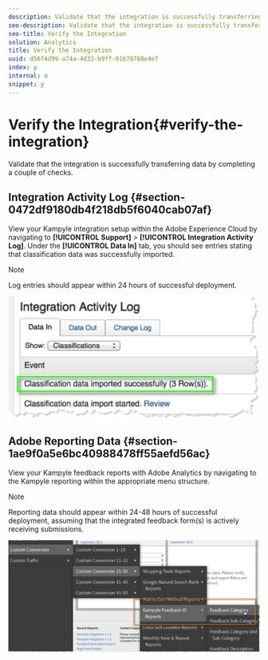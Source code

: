 ```yaml
---
description: Validate that the integration is successfully transferring data by completing a couple of checks.
seo-description: Validate that the integration is successfully transferring data by completing a couple of checks.
seo-title: Verify the Integration
solution: Analytics
title: Verify the Integration
uuid: d56f4d99-a74a-4d32-b9ff-01678708e4e7
index: y
internal: n
snippet: y
---
```


# Verify the Integration{#verify-the-integration}

Validate that the integration is successfully transferring data by completing a couple of checks.

## Integration Activity Log {#section-0472df9180db4f218db5f6040cab07af}

View your Kampyle integration setup within the Adobe Experience Cloud by navigating to **[!UICONTROL Support]** > **[!UICONTROL Integration Activity Log]**. Under the **[!UICONTROL Data In]** tab, you should see entries stating that classification data was successfully imported.

>[!NOTE]
>
>Log entries should appear within 24 hours of successful deployment.

![](assets/integration_activity_log.png)

## Adobe Reporting Data {#section-1ae9f0a5e6bc40988478ff55aefd56ac}

View your Kampyle feedback reports with Adobe Analytics by navigating to the Kampyle reporting within the appropriate menu structure.

>[!NOTE]
>
>Reporting data should appear within 24-48 hours of successful deployment, assuming that the integrated feedback form(s) is actively receiving submissions.

![](assets/adobe_reporting_data.png)

